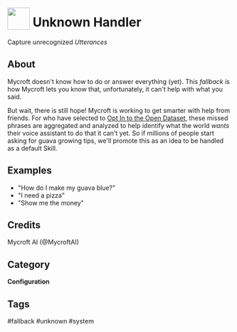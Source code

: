 # <img src='https://raw.githack.com/FortAwesome/Font-Awesome/master/svgs/solid/question.svg' card_color='#22a7f0' width='50' height='50' style='vertical-align:bottom'/> Unknown Handler
Capture unrecognized _Utterances_

## About
Mycroft doesn't know how to do or answer everything (yet).  This _fallback_ is how Mycroft lets you know that, unfortunately, it can't help with what you said.

But wait, there is still hope!  Mycroft is working to get smarter with help from friends.  For who have selected to [Opt In to the Open Dataset](https://home.mycroft.ai/#/setting/basic#opendataset), these missed phrases are aggregated and analyzed to help identify what the world _wants_ their voice assistant to do that it can't yet.  So if millions of people start asking for guava growing tips, we'll promote this as an idea to be handled as a default Skill.

## Examples
* "How do I make my guava blue?"
* "I need a pizza"
* "Show me the money"

## Credits
Mycroft AI (@MycroftAI)

## Category
**Configuration**

## Tags
#fallback
#unknown
#system
